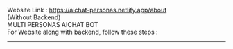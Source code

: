 Website Link : https://aichat-personas.netlify.app/about
<br>
(Without Backend)
<br>
MULTI PERSONAS AICHAT BOT 
<br>
For Website along with backend, follow these steps :
<hr>

